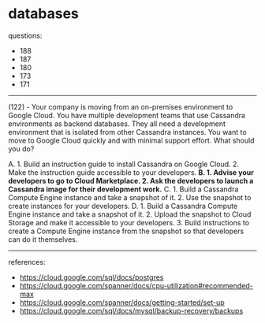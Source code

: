 # databases

questions:
- 188
- 187
- 180
- 173
- 171

---

(122) - Your company is moving from an on-premises environment to Google Cloud. You have multiple development teams that use Cassandra environments as backend databases. They all need a development environment that is isolated from other Cassandra instances. You want to move to Google Cloud quickly and with minimal support effort. What should you do?

A. 1. Build an instruction guide to install Cassandra on Google Cloud. 2. Make the instruction guide accessible to your developers.
**B. 1. Advise your developers to go to Cloud Marketplace. 2. Ask the developers to launch a Cassandra image for their development work.**
C. 1. Build a Cassandra Compute Engine instance and take a snapshot of it. 2. Use the snapshot to create instances for your developers.
D. 1. Build a Cassandra Compute Engine instance and take a snapshot of it. 2. Upload the snapshot to Cloud Storage and make it accessible to your developers. 3. Build instructions to create a Compute Engine instance from the snapshot so that developers can do it themselves.

---

references:
- https://cloud.google.com/sql/docs/postgres
- https://cloud.google.com/spanner/docs/cpu-utilization#recommended-max
- https://cloud.google.com/spanner/docs/getting-started/set-up
- https://cloud.google.com/sql/docs/mysql/backup-recovery/backups

